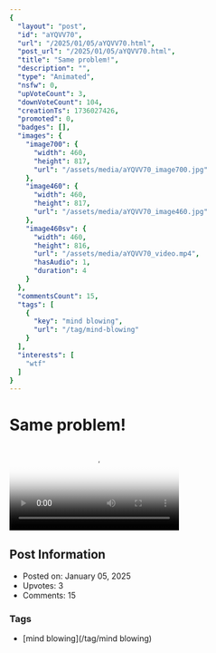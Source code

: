 ```yaml
---
{
  "layout": "post",
  "id": "aYQVV70",
  "url": "/2025/01/05/aYQVV70.html",
  "post_url": "/2025/01/05/aYQVV70.html",
  "title": "Same problem!",
  "description": "",
  "type": "Animated",
  "nsfw": 0,
  "upVoteCount": 3,
  "downVoteCount": 104,
  "creationTs": 1736027426,
  "promoted": 0,
  "badges": [],
  "images": {
    "image700": {
      "width": 460,
      "height": 817,
      "url": "/assets/media/aYQVV70_image700.jpg"
    },
    "image460": {
      "width": 460,
      "height": 817,
      "url": "/assets/media/aYQVV70_image460.jpg"
    },
    "image460sv": {
      "width": 460,
      "height": 816,
      "url": "/assets/media/aYQVV70_video.mp4",
      "hasAudio": 1,
      "duration": 4
    }
  },
  "commentsCount": 15,
  "tags": [
    {
      "key": "mind blowing",
      "url": "/tag/mind-blowing"
    }
  ],
  "interests": [
    "wtf"
  ]
}
---
```


# Same problem!

<video controls playsinline loop poster="/assets/media/aYQVV70_image460.jpg">
  <source src="/assets/media/aYQVV70_video.mp4" type="video/mp4">
  Your browser does not support the video tag.
</video>

## Post Information

- Posted on: January 05, 2025
- Upvotes: 3
- Comments: 15

### Tags

- [mind blowing](/tag/mind blowing)
